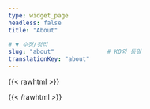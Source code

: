 ```yaml
---
type: widget_page
headless: false
title: "About"

# ▼ 수정/정리
slug: "about"               # KO와 동일
translationKey: "about" 
---
```

{{< rawhtml >}}
<style>
/* 언어 드롭다운(지구본) 강제 노출 – 이 페이지(영문)에서만 */
a[aria-label="Languages"] i { display: none !important; }   /* 기존 FA 아이콘이 안 보이든 말든 숨기고 */
a[aria-label="Languages"]::before {
  content: "🌐";               /* 지구본 이모지로 항상 표시 */
  margin-right: .35rem;
  display: inline-block;
  line-height: 1;
  font-size: 1rem;
}
</style>
{{< /rawhtml >}}
